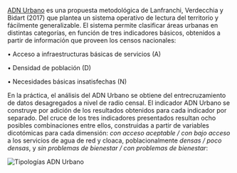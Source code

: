 [ADN Urbano](https://www.cippec.org/wp-content/uploads/2017/01/183-DPP-PC2c-Urbano-del-AGBA2c-Gabriel-Lanfranchi2c-Enero-2017.pdf) es una propuesta metodológica de Lanfranchi, Verdecchia y Bidart (2017) que plantea un sistema operativo de lectura del territorio y fácilmente generalizable. El sistema permite clasificar áreas urbanas en distintas categorías, en función de tres indicadores básicos, obtenidos a partir de información que proveen los censos nacionales: 

• Acceso a infraestructuras básicas de servicios (A)

• Densidad de población (D)

• Necesidades básicas insatisfechas (N)

En la práctica, el análisis del ADN Urbano se obtiene del entrecruzamiento de datos desagregados a nivel de radio censal. El indicador ADN Urbano se construye por adición de los resultados obtenidos para cada indicador por separado. Del cruce de los tres indicadores presentados resultan ocho posibles combinaciones entre ellos, construidas a partir de variables dicotómicas para cada dimensión: _con acceso aceptable / con bajo acceso_ a los servicios de agua de red y cloaca, poblacionalmente _densas / poco densas_, y _sin problemas de bienestar / con problemas de bienestar_:

![Tipologías ADN Urbano](Tipologías.png)
